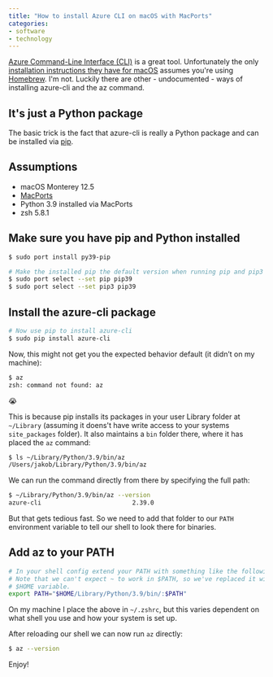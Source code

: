 ```yaml
---
title: "How to install Azure CLI on macOS with MacPorts"
categories:
- software
- technology
---
```


[Azure Command-Line Interface (CLI)](https://docs.microsoft.com/en-gb/cli/azure/) is a great tool. Unfortunately the only [installation instructions they have for macOS](https://docs.microsoft.com/en-gb/cli/azure/install-azure-cli-macos) assumes you're using [Homebrew](https://brew.sh/). I'm not. Luckily there are other - undocumented - ways of installing azure-cli and the az command.

<!--more-->

## It's just a Python package

The basic trick is the fact that azure-cli is really a Python package and can be installed via [pip](https://pip.pypa.io/en/stable/index.html).

## Assumptions

- macOS Monterey 12.5
- [MacPorts](https://www.macports.org/)
- Python 3.9 installed via MacPorts
- zsh 5.8.1

## Make sure you have pip and Python installed

```bash
$ sudo port install py39-pip

# Make the installed pip the default version when running pip and pip3
$ sudo port select --set pip pip39
$ sudo port select --set pip3 pip39
```

## Install the azure-cli package

```bash
# Now use pip to install azure-cli
$ sudo pip install azure-cli
```

Now, this might not get you the expected behavior default (it didn’t on my machine):

```bash
$ az
zsh: command not found: az
```

😭

This is because pip installs its packages in your user Library folder at `~/Library` (assuming it doens't have write access to your systems `site_packages` folder). It also maintains a `bin` folder there, where it has placed the `az` command:

```bash
$ ls ~/Library/Python/3.9/bin/az
/Users/jakob/Library/Python/3.9/bin/az
```

We can run the command directly from there by specifying the full path:

```bash
$ ~/Library/Python/3.9/bin/az --version
azure-cli                         2.39.0
```

But that gets tedious fast. So we need to add that folder to our `PATH` environment variable to tell our shell to look there for binaries.

## Add az to your PATH

```bash
# In your shell config extend your PATH with something like the following.
# Note that we can't expect ~ to work in $PATH, so we've replaced it with the
# $HOME variable.
export PATH="$HOME/Library/Python/3.9/bin/:$PATH"
```

On my machine I place the above in `~/.zshrc`, but this varies dependent on what shell you use and how your system is set up.

After reloading our shell we can now run `az` directly:

```bash
$ az --version
```

Enjoy!
